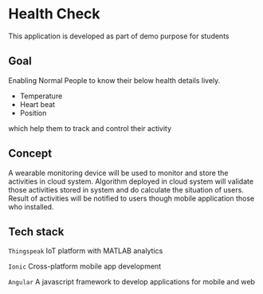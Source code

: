 # Health Check

This application is developed as part of demo purpose for students

## Goal

Enabling Normal People to know their below health details lively.

* Temperature 
* Heart beat
* Position  

which help them to track and control their activity 

## Concept

A wearable monitoring device will be used to monitor and store the activities in cloud system. Algorithm deployed in cloud system will validate those activities stored in system and do calculate the situation of users.  Result of activities will be notified to users though mobile application those who installed.

## Tech stack

`Thingspeak` IoT platform with MATLAB analytics

`Ionic` Cross-platform mobile app development 

`Angular` A javascript framework to develop applications for mobile and web

